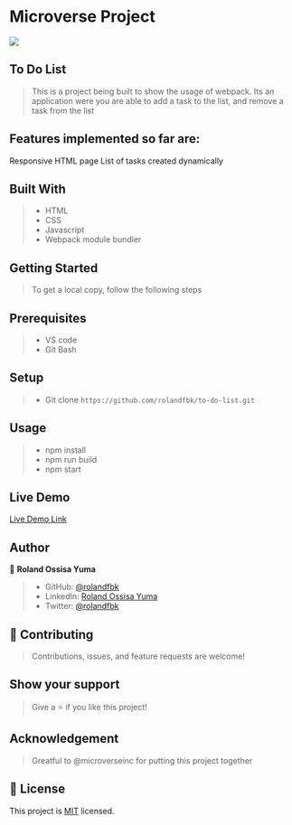 # Microverse Project
![](https://img.shields.io/badge/Microverse-blueviolet)

## To Do List

> This is a project being built to show the usage of webpack. Its an application were you are able to add a task to the list, and remove a task from the list

## Features implemented so far are:

Responsive HTML page
List of tasks created dynamically

## Built With

>- HTML
>- CSS
>- Javascript
>- Webpack module bundler

## Getting Started
> To get a local copy, follow the following steps

## Prerequisites
>- VS code
>- Git Bash

## Setup
>- Git clone `https://github.com/rolandfbk/to-do-list.git`

## Usage
>- npm install
>- npm run build
>- npm start

## Live Demo

[Live Demo Link](https://rolandfbk.github.io/to-do-list/)


## Author

👤 **Roland Ossisa Yuma**

>- GitHub: [@rolandfbk](https://github.com/rolandfbk)
>- LinkedIn: [Roland Ossisa Yuma](https://linkedin.com/in/roland-ossisa-yuma-4595547b)
>- Twitter: [@rolandfbk](https://twitter.com/rolandfbk)

## 🤝 Contributing

>Contributions, issues, and feature requests are welcome!

## Show your support

>Give a ⭐️ if you like this project!

## Acknowledgement

>Greatful to @microverseinc for putting this project together

## 📝 License

This project is [MIT](./MIT.md) licensed.

